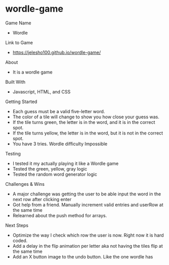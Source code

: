 # wordle-game
Game Name
-   Wordle

Link to Game
-   https://jelesho100.github.io/wordle-game/

About
-   It is a wordle game

Built With
-   Javascript, HTML, and CSS

Getting Started
-   Each guess must be a valid five-letter word.
-   The color of a tile will change to show you how close your guess was.
-   If the tile turns green, the letter is in the word, and it is in the correct spot.
-   If the tile turns yellow, the letter is in the word, but it is not in the correct spot.
-   You have 3 tries. Wordle difficulty Impossible

Testing
-   I tested it my actually playing it like a Wordle game
-   Tested the green, yellow, gray logic
-   Tested the random word generator logic

Challenges & Wins
-   A major challenge was getting the user to be able input the word in the next row after clicking enter
-   Got help from a friend. Manually increment valid entries and userRow at the same time
-   Relearned about the push method for arrays.

Next Steps
-   Optimize the way I check which row the user is now. Right now it is hard coded.
-   Add a delay in the flip animation per letter aka not having the tiles flip at the same time
-   Add an X button image to the undo button. Like the one wordle has 
